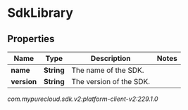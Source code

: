 # SdkLibrary


## Properties

| Name | Type | Description | Notes |
| ------------ | ------------- | ------------- | ------------- |
| **name** | **String** | The name of the SDK. |  |
| **version** | **String** | The version of the SDK. |  |




_com.mypurecloud.sdk.v2:platform-client-v2:229.1.0_
